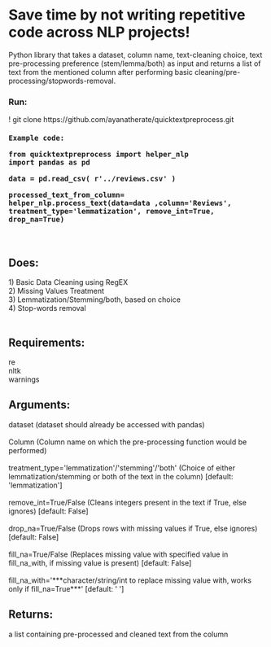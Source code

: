 # Save time by not writing repetitive code across NLP projects! 
Python library that takes a dataset, column name, text-cleaning choice, text pre-processing preference (stem/lemma/both) as input and returns a list of text from the mentioned column after performing basic cleaning/pre-processing/stopwords-removal.
<br>
<h3> Run: </h3>
! git clone https://github.com/ayanatherate/quicktextpreprocess.git <br>
<h4 style='font-family:monospace;'>Example code: <br><br>from quicktextpreprocess import helper_nlp <br>import pandas as pd <br><br> data = pd.read_csv( r'../reviews.csv' )<br><br>processed_text_from_column= helper_nlp.process_text(data=data ,column='Reviews', treatment_type='lemmatization', remove_int=True, drop_na=True)</h4>

<br>
<h2> Does: </h2>
1) Basic Data Cleaning using RegEX<br>
2) Missing Values Treatment <br>
3) Lemmatization/Stemming/both, based on choice<br>
4) Stop-words removal<br>
<br>

<h2>Requirements: </h2>
re<br>
nltk<br>
warnings<br>

<h2>Arguments:</h2>
dataset (dataset should already be accessed with pandas)<br><br>
Column  (Column name on which the pre-processing function would be performed)<br><br>
treatment_type='lemmatization'/'stemming'/'both' (Choice of either lemmatization/stemming or both of the text in the column)  [default: 'lemmatization']<br><br>
remove_int=True/False (Cleans integers present in the text if True, else ignores)  [default: False]<br><br>
drop_na=True/False (Drops rows with missing values if True, else ignores)  [default: False]<br><br>
fill_na=True/False (Replaces missing value with specified value in fill_na_with, if missing value is present)  [default: False]<br><br>
fill_na_with='***character/string/int to replace missing value with, works only if fill_na=True***'  [default: ' ']

<h2>Returns:</h2>
a list containing pre-processed and cleaned text from the column<br><br>

